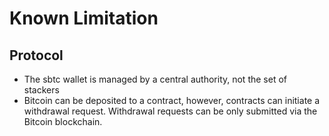 # Known Limitation

## Protocol
* The sbtc wallet is managed by a central authority, not the set of stackers
* Bitcoin can be deposited to a contract, however, contracts can initiate a withdrawal request. Withdrawal requests can be only submitted via the Bitcoin blockchain.
